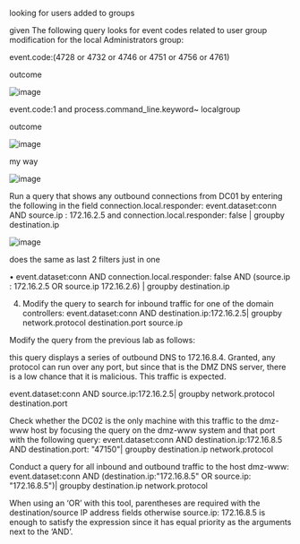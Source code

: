 looking for users added to  groups

given
The following query looks for event codes related to user group modification for the local Administrators group:

event.code:(4728 or 4732 or 4746 or 4751 or 4756 or 4761)

outcome

![image](https://github.com/user-attachments/assets/3257e023-6767-42f2-a03e-a66e62db9c77)


event.code:1 and process.command_line.keyword~ localgroup

outcome

![image](https://github.com/user-attachments/assets/8399310b-71e9-4b30-8501-ad3f23a1375d)


my way

![image](https://github.com/user-attachments/assets/c6f2a16d-ba04-418e-993f-b6ca2739d91f)





Run a query that shows any outbound connections from DC01 by entering the following in the field connection.local.responder:
event.dataset:conn AND source.ip : 172.16.2.5 and connection.local.responder: false | groupby destination.ip

![image](https://github.com/user-attachments/assets/fac34e8c-7f9f-42f7-b386-0bed4063b938)

does the same as last 2 filters just in one

• event.dataset:conn AND connection.local.responder: false AND (source.ip : 172.16.2.5 OR source.ip 172.16.2.6) | groupby destination.ip


4. Modify the query to search for inbound traffic for one of the domain controllers:
event.dataset:conn AND destination.ip:172.16.2.5| groupby network.protocol destination.port source.ip


 Modify the query from the previous lab as follows: 

  this query displays a series of outbound DNS to 172.16.8.4. Granted, any protocol can run over any port, but since that is the DMZ DNS server, there is a low chance that it is malicious. This traffic is expected.
  
event.dataset:conn AND source.ip:172.16.2.5| groupby network.protocol destination.port

Check whether the DC02 is the only machine with this traffic to the dmz-www host by focusing the query on the dmz-www system and that port with the following query:
event.dataset:conn AND destination.ip:172.16.8.5 AND destination.port: "47150"| groupby destination.ip network.protocol

Conduct a query for all inbound and outbound traffic to the host dmz-www: 
event.dataset:conn AND (destination.ip:"172.16.8.5" OR source.ip: "172.16.8.5")| groupby destination.ip network.protocol



When using an ‘OR’ with this tool, parentheses are required with the destination/source IP address fields otherwise source.ip: 172.16.8.5 is enough to satisfy the expression since it has equal priority as the arguments next to the ‘AND’.




















